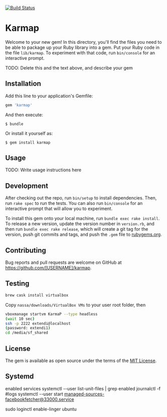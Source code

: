 [![Build Status](https://secure.travis-ci.org/4forges/karmap.png)](http://travis-ci.org/4forges/karmap)

# Karmap

Welcome to your new gem! In this directory, you'll find the files you need to be able to package up your Ruby library into a gem. Put your Ruby code in the file `lib/karmap`. To experiment with that code, run `bin/console` for an interactive prompt.

TODO: Delete this and the text above, and describe your gem

## Installation

Add this line to your application's Gemfile:

```ruby
gem 'karmap'
```

And then execute:

    $ bundle

Or install it yourself as:

    $ gem install karmap

## Usage

TODO: Write usage instructions here

## Development

After checking out the repo, run `bin/setup` to install dependencies. Then, run `rake spec` to run the tests. You can also run `bin/console` for an interactive prompt that will allow you to experiment.

To install this gem onto your local machine, run `bundle exec rake install`. To release a new version, update the version number in `version.rb`, and then run `bundle exec rake release`, which will create a git tag for the version, push git commits and tags, and push the `.gem` file to [rubygems.org](https://rubygems.org).

## Contributing

Bug reports and pull requests are welcome on GitHub at https://github.com/[USERNAME]/karmap.

## Testing

```bash
brew cask install virtualbox

```

Copy `nassa/downloads/VirtualBox VMs` to your user root folder, then

```bash
vboxmanage startvm KarmaP --type headless
(wait 10 sec)
ssh -p 2222 extendi@localhost
(password: extendi1)
cd /media/sf_shared
```

## License

The gem is available as open source under the terms of the [MIT License](http://opensource.org/licenses/MIT).


## Systemd

enabled services 
systemctl --user list-unit-files | grep enabled
journalctl -f #logs
systemctl --user start managed-sources-facebookfetcher@33000.service


sudo loginctl enable-linger ubuntu
